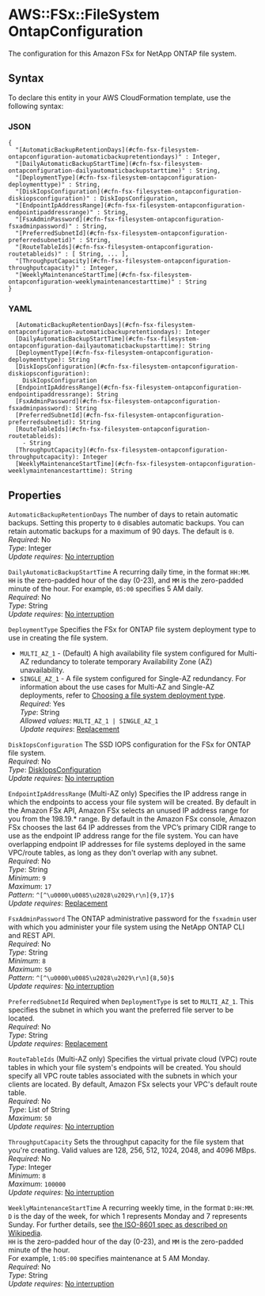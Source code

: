 # AWS::FSx::FileSystem OntapConfiguration<a name="aws-properties-fsx-filesystem-ontapconfiguration"></a>

The configuration for this Amazon FSx for NetApp ONTAP file system\.

## Syntax<a name="aws-properties-fsx-filesystem-ontapconfiguration-syntax"></a>

To declare this entity in your AWS CloudFormation template, use the following syntax:

### JSON<a name="aws-properties-fsx-filesystem-ontapconfiguration-syntax.json"></a>

```
{
  "[AutomaticBackupRetentionDays](#cfn-fsx-filesystem-ontapconfiguration-automaticbackupretentiondays)" : Integer,
  "[DailyAutomaticBackupStartTime](#cfn-fsx-filesystem-ontapconfiguration-dailyautomaticbackupstarttime)" : String,
  "[DeploymentType](#cfn-fsx-filesystem-ontapconfiguration-deploymenttype)" : String,
  "[DiskIopsConfiguration](#cfn-fsx-filesystem-ontapconfiguration-diskiopsconfiguration)" : DiskIopsConfiguration,
  "[EndpointIpAddressRange](#cfn-fsx-filesystem-ontapconfiguration-endpointipaddressrange)" : String,
  "[FsxAdminPassword](#cfn-fsx-filesystem-ontapconfiguration-fsxadminpassword)" : String,
  "[PreferredSubnetId](#cfn-fsx-filesystem-ontapconfiguration-preferredsubnetid)" : String,
  "[RouteTableIds](#cfn-fsx-filesystem-ontapconfiguration-routetableids)" : [ String, ... ],
  "[ThroughputCapacity](#cfn-fsx-filesystem-ontapconfiguration-throughputcapacity)" : Integer,
  "[WeeklyMaintenanceStartTime](#cfn-fsx-filesystem-ontapconfiguration-weeklymaintenancestarttime)" : String
}
```

### YAML<a name="aws-properties-fsx-filesystem-ontapconfiguration-syntax.yaml"></a>

```
  [AutomaticBackupRetentionDays](#cfn-fsx-filesystem-ontapconfiguration-automaticbackupretentiondays): Integer
  [DailyAutomaticBackupStartTime](#cfn-fsx-filesystem-ontapconfiguration-dailyautomaticbackupstarttime): String
  [DeploymentType](#cfn-fsx-filesystem-ontapconfiguration-deploymenttype): String
  [DiskIopsConfiguration](#cfn-fsx-filesystem-ontapconfiguration-diskiopsconfiguration):
    DiskIopsConfiguration
  [EndpointIpAddressRange](#cfn-fsx-filesystem-ontapconfiguration-endpointipaddressrange): String
  [FsxAdminPassword](#cfn-fsx-filesystem-ontapconfiguration-fsxadminpassword): String
  [PreferredSubnetId](#cfn-fsx-filesystem-ontapconfiguration-preferredsubnetid): String
  [RouteTableIds](#cfn-fsx-filesystem-ontapconfiguration-routetableids):
    - String
  [ThroughputCapacity](#cfn-fsx-filesystem-ontapconfiguration-throughputcapacity): Integer
  [WeeklyMaintenanceStartTime](#cfn-fsx-filesystem-ontapconfiguration-weeklymaintenancestarttime): String
```

## Properties<a name="aws-properties-fsx-filesystem-ontapconfiguration-properties"></a>

`AutomaticBackupRetentionDays` <a name="cfn-fsx-filesystem-ontapconfiguration-automaticbackupretentiondays"></a>
The number of days to retain automatic backups\. Setting this property to `0` disables automatic backups\. You can retain automatic backups for a maximum of 90 days\. The default is `0`\.  
_Required_: No  
_Type_: Integer  
_Update requires_: [No interruption](https://docs.aws.amazon.com/AWSCloudFormation/latest/UserGuide/using-cfn-updating-stacks-update-behaviors.html#update-no-interrupt)

`DailyAutomaticBackupStartTime` <a name="cfn-fsx-filesystem-ontapconfiguration-dailyautomaticbackupstarttime"></a>
A recurring daily time, in the format `HH:MM`\. `HH` is the zero\-padded hour of the day \(0\-23\), and `MM` is the zero\-padded minute of the hour\. For example, `05:00` specifies 5 AM daily\.  
_Required_: No  
_Type_: String  
_Update requires_: [No interruption](https://docs.aws.amazon.com/AWSCloudFormation/latest/UserGuide/using-cfn-updating-stacks-update-behaviors.html#update-no-interrupt)

`DeploymentType` <a name="cfn-fsx-filesystem-ontapconfiguration-deploymenttype"></a>
Specifies the FSx for ONTAP file system deployment type to use in creating the file system\.

- `MULTI_AZ_1` \- \(Default\) A high availability file system configured for Multi\-AZ redundancy to tolerate temporary Availability Zone \(AZ\) unavailability\.
- `SINGLE_AZ_1` \- A file system configured for Single\-AZ redundancy\.
  For information about the use cases for Multi\-AZ and Single\-AZ deployments, refer to [Choosing a file system deployment type](https://docs.aws.amazon.com/fsx/latest/ONTAPGuide/high-availability-AZ.html)\.  
  _Required_: Yes  
  _Type_: String  
  _Allowed values_: `MULTI_AZ_1 | SINGLE_AZ_1`  
  _Update requires_: [Replacement](https://docs.aws.amazon.com/AWSCloudFormation/latest/UserGuide/using-cfn-updating-stacks-update-behaviors.html#update-replacement)

`DiskIopsConfiguration` <a name="cfn-fsx-filesystem-ontapconfiguration-diskiopsconfiguration"></a>
The SSD IOPS configuration for the FSx for ONTAP file system\.  
_Required_: No  
_Type_: [DiskIopsConfiguration](aws-properties-fsx-filesystem-openzfsconfiguration-diskiopsconfiguration.md)  
_Update requires_: [No interruption](https://docs.aws.amazon.com/AWSCloudFormation/latest/UserGuide/using-cfn-updating-stacks-update-behaviors.html#update-no-interrupt)

`EndpointIpAddressRange` <a name="cfn-fsx-filesystem-ontapconfiguration-endpointipaddressrange"></a>
\(Multi\-AZ only\) Specifies the IP address range in which the endpoints to access your file system will be created\. By default in the Amazon FSx API, Amazon FSx selects an unused IP address range for you from the 198\.19\.\* range\. By default in the Amazon FSx console, Amazon FSx chooses the last 64 IP addresses from the VPC’s primary CIDR range to use as the endpoint IP address range for the file system\. You can have overlapping endpoint IP addresses for file systems deployed in the same VPC/route tables, as long as they don't overlap with any subnet\.  
_Required_: No  
_Type_: String  
_Minimum_: `9`  
_Maximum_: `17`  
_Pattern_: `^[^\u0000\u0085\u2028\u2029\r\n]{9,17}$`  
_Update requires_: [Replacement](https://docs.aws.amazon.com/AWSCloudFormation/latest/UserGuide/using-cfn-updating-stacks-update-behaviors.html#update-replacement)

`FsxAdminPassword` <a name="cfn-fsx-filesystem-ontapconfiguration-fsxadminpassword"></a>
The ONTAP administrative password for the `fsxadmin` user with which you administer your file system using the NetApp ONTAP CLI and REST API\.  
_Required_: No  
_Type_: String  
_Minimum_: `8`  
_Maximum_: `50`  
_Pattern_: `^[^\u0000\u0085\u2028\u2029\r\n]{8,50}$`  
_Update requires_: [No interruption](https://docs.aws.amazon.com/AWSCloudFormation/latest/UserGuide/using-cfn-updating-stacks-update-behaviors.html#update-no-interrupt)

`PreferredSubnetId` <a name="cfn-fsx-filesystem-ontapconfiguration-preferredsubnetid"></a>
Required when `DeploymentType` is set to `MULTI_AZ_1`\. This specifies the subnet in which you want the preferred file server to be located\.  
_Required_: No  
_Type_: String  
_Update requires_: [Replacement](https://docs.aws.amazon.com/AWSCloudFormation/latest/UserGuide/using-cfn-updating-stacks-update-behaviors.html#update-replacement)

`RouteTableIds` <a name="cfn-fsx-filesystem-ontapconfiguration-routetableids"></a>
\(Multi\-AZ only\) Specifies the virtual private cloud \(VPC\) route tables in which your file system's endpoints will be created\. You should specify all VPC route tables associated with the subnets in which your clients are located\. By default, Amazon FSx selects your VPC's default route table\.  
_Required_: No  
_Type_: List of String  
_Maximum_: `50`  
_Update requires_: [No interruption](https://docs.aws.amazon.com/AWSCloudFormation/latest/UserGuide/using-cfn-updating-stacks-update-behaviors.html#update-no-interrupt)

`ThroughputCapacity` <a name="cfn-fsx-filesystem-ontapconfiguration-throughputcapacity"></a>
Sets the throughput capacity for the file system that you're creating\. Valid values are 128, 256, 512, 1024, 2048, and 4096 MBps\.  
_Required_: No  
_Type_: Integer  
_Minimum_: `8`  
_Maximum_: `100000`  
_Update requires_: [No interruption](https://docs.aws.amazon.com/AWSCloudFormation/latest/UserGuide/using-cfn-updating-stacks-update-behaviors.html#update-no-interrupt)

`WeeklyMaintenanceStartTime` <a name="cfn-fsx-filesystem-ontapconfiguration-weeklymaintenancestarttime"></a>
A recurring weekly time, in the format `D:HH:MM`\.  
 `D` is the day of the week, for which 1 represents Monday and 7 represents Sunday\. For further details, see [the ISO\-8601 spec as described on Wikipedia](https://en.wikipedia.org/wiki/ISO_week_date)\.  
 `HH` is the zero\-padded hour of the day \(0\-23\), and `MM` is the zero\-padded minute of the hour\.  
For example, `1:05:00` specifies maintenance at 5 AM Monday\.  
_Required_: No  
_Type_: String  
_Update requires_: [No interruption](https://docs.aws.amazon.com/AWSCloudFormation/latest/UserGuide/using-cfn-updating-stacks-update-behaviors.html#update-no-interrupt)

